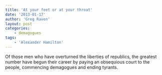 ```yaml
---
title: 'At your feet or at your throat'
date: '2013-01-17'
author: 'Greg Raven'
layout: post
categories:
    - demagogues
tags:
    - 'Alexander Hamilton'
---
```


Of those men who have overturned the liberties of republics, the greatest number have begun their career by paying an obsequious court to the people, commencing demagogues and ending tyrants.